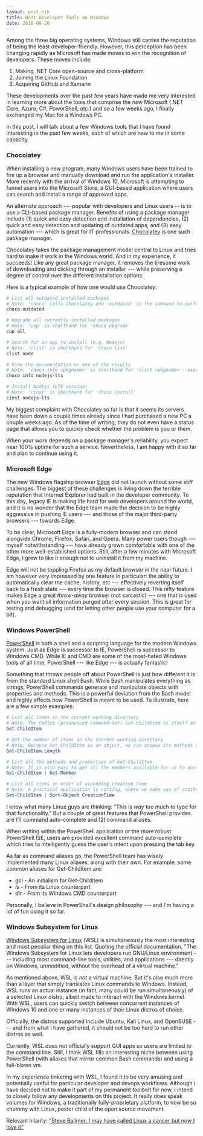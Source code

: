 ```yaml
---
layout: post.njk
title: Neat Developer Tools on Windows
date: 2018-08-20
---
```


Among the three big operating systems, Windows still carries the reputation of being the least developer-friendly. However, this perception has been changing rapidly as Microsoft has made moves to win the recognition of developers. These moves include:

1. Making .NET Core open-source and cross-platform
2. Joining the Linux Foundation
3. Acquiring GitHub and Xamarin

These developments over the past few years have made me very interested in learning more about the tools that comprise the *new* Microsoft (.NET Core, Azure, C#, PowerShell, etc.) and so a few weeks ago, I finally exchanged my Mac for a Windows PC.

In this post, I will talk about a few Windows tools that I have found interesting in the past few weeks, each of which are new to me in some capacity.

### Chocolatey

When installing a new program, many Windows users have been trained to fire up a browser and manually download and run the application's installer. More recently with the arrival of Windows 10, Microsoft is attempting to funnel users into the Microsoft Store, a GUI-based application where users can search and install a range of *approved* apps.

An alternate approach --- popular with developers and Linux users -- is to use a CLI-based package manager. Benefits of using a package manager include (1) quick and easy detection and installation of dependencies, (2) quick and easy detection and updating of outdated apps, and (3) easy automation --- which is great for IT professionals. [Chocolatey](https://chocolatey.org/) is one such package manager.

Chocolatey takes the package management model central to Linux and tries hard to make it work in the Windows world. And in my experience, it succeeds! Like any great package manager, it removes the tiresome work of downloading and clicking through an installer --- while preserving a degree of control over the different installation options.

Here is a typical example of how one would use Chocolatey:

```powershell
# List all outdated installed packages
# Note: 'choco' calls Chocolatey and 'outdated' is the command to perform
choco outdated

# Upgrade all currently installed packages
# Note: 'cup' is shorthand for 'choco upgrade'
cup all

# Search for an app to install (e.g. Nodejs)
# Note: 'clist' is shorthand for 'choco list'
clist node

# View the documentation on one of the results
# Note: 'choco info <pkgname>' is shorthand for 'clist <pkgname> --exact --verbose'
choco info nodejs-lts

# Install Nodejs (LTS version)
# Note: 'cinst' is shorthand for 'choco install'
cinst nodejs-lts
```

My biggest complaint with Chocolatey so far is that it seems its servers have been down a couple times already since I had purchased a new PC a couple weeks ago. As of the time of writing, they do not even have a status page that allows you to quickly check whether the problem is you or them.

When your work depends on a package manager's reliability, you expect near 100% uptime for such a service. Nevertheless, I am happy with it so far and plan to continue using it.

### Microsoft Edge

The new Windows flagship browser [Edge](https://www.microsoft.com/en-us/windows/microsoft-edge) did not launch without some stiff challenges. The biggest of these challenges is living down the terrible reputation that Internet Explorer had built in the developer community. To this day, legacy IE is making life hard for web developers around the world, and it is no wonder that the Edge team made the decision to be highly aggressive in pushing IE users --- and those of the major third-party browsers --- towards Edge.

To be clear, Microsoft Edge is a fully-modern browser and can stand alongside Chrome, Firefox, Safari, and Opera. Many power users though --- myself notwithstanding --- have already grown comfortable with one of the other more well-established options. Still, after a few minutes with Microsoft Edge, I grew to like it enough not to uninstall it from my machine.

Edge will not be toppling Firefox as my default browser in the near future. I am however very impressed by one feature in particular: the ability to automatically clear the cache, history, etc --- effectively reverting itself back to a fresh state --- every time the browser is closed. This nifty feature makes Edge a great *throw-away* browser (not sarcastic) --- one that is used when you want all information purged after every session. This is great for testing and debugging (and for letting other people use your computer for a bit).

### Windows PowerShell

[PowerShell](https://docs.microsoft.com/en-us/powershell/) is both a shell and a scripting language for the modern Windows system. Just as Edge is successor to IE, PowerShell is successor to Windows CMD. While IE and CMD are some of the most-hated Windows tools of all time, PowerShell --- like Edge --- is actually fantastic!

Something that throws people off about PowerShell is just how different it is from the standard Linux shell Bash. While Bash manipulates everything as strings, PowerShell commands generate and manipulate objects with properties and methods. This is a powerful deviation from the Bash model and highly affects how PowerShell is meant to be used. To illustrate, here are a few simple examples:

```powershell
# List all items in the current working directory
# Note: The Cmdlet (pronounced command-let) Get-ChildItem is itself an object with members
Get-ChildItem

# Get the number of items in the current working directory
# Note: Because Get-ChildItem is an object, we can access its methods and properties with ease
Get-ChildItem.Length

# List all the methods and properties of Get-ChildItem
# Note: It is also easy to get all the members available for us to access
Get-ChildItem | Get-Member

# List all items in order of ascending creation time
# Note: A practical application is sorting, where we make use of another Cmdlet Sort-Object
Get-ChildItem | Sort-Object CreationTime
```

I know what many Linux guys are thinking: "This is *way* too much to type for that functionality." But a couple of great features that PowerShell provides are (1) command auto-complete and (2) command aliases.

When writing within the PowerShell application or the more robust PowerShell ISE, users are provided excellent command auto-complete which tries to intelligently guess the user's intent upon pressing the tab key.

As far as command aliases go, the PowerShell team has wisely implemented many Linux aliases, along with their own. For example, some common aliases for Get-ChildItem are:

- *gci* - An initialism for Get-ChildItem
- *ls* - From its Linux counterpart
- *dir* - From its Windows CMD counterpart

Personally, I believe in PowerShell's design philosophy --- and I'm having a lot of fun using it so far.

### Windows Subsystem for Linux

[Windows Subsystem for Linux](https://docs.microsoft.com/en-us/windows/wsl/about) (WSL) is simultaneously the most interesting and most peculiar thing on this list. Quoting the official documentation, "The Windows Subsystem for Linux lets developers run GNU/Linux environment --- including most command-line tools, utilities, and applications --- directly on Windows, unmodified, without the overhead of a virtual machine."

As mentioned above, WSL is *not* a virtual machine. But it's also much more than a layer that simply translates Linux commands to Windows. Instead, WSL runs an actual instance (in fact, many could be run simultaneously) of a selected Linux distro, albeit made to interact with the Windows kernel. With WSL, users can quickly switch between concurrent instances of Windows 10 and one or many instances of their Linux distros of choice.

Officially, the distros supported include Ubuntu, Kali Linux, and OpenSUSE --- and from what I have gathered, it should not be too hard to run other distros as well.

Currently, WSL does not officially support GUI apps so users are limited to the command line. Still, I think WSL fills an interesting niche between using PowerShell (with aliases that mirror common Bash commands) and using a full-blown vm.

In my experience tinkering with WSL, I found it to be very amusing and potentially useful for particular developer and devops workflows. Although I have decided not to make it part of my permanent toolbelt for now, I intend to closely follow any developments on this project. It really does speak volumes for Windows, a traditionally fully-proprietary platform, to now be so chummy with Linux, poster child of the open source movement.

Relevant hilarity: ["Steve Ballmer: I may have called Linux a cancer but now I love it"](https://www.zdnet.com/article/ballmer-i-may-have-called-linux-a-cancer-but-now-i-love-it/)